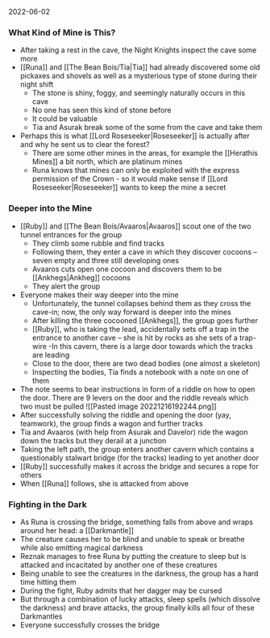 2022-06-02

### What Kind of Mine is This?
- After taking a rest in the cave, the Night Knights inspect the cave some more
- [[Runa]] and [[The Bean Bois/Tia|Tia]] had already discovered some old pickaxes and shovels as well as a mysterious type of stone during their night shift
	- The stone is shiny, foggy, and seemingly naturally occurs in this cave
	- No one has seen this kind of stone before
	- It could be valuable
	- Tia and Asurak break some of the some from the cave and take them
- Perhaps this is what [[Lord Roseseeker|Roseseeker]] is actually after and why he sent us to clear the forest?
	- There are some other mines in the areas, for example the [[Herathis Mines]] a bit north, which are platinum mines
	- Runa knows that mines can only be exploited with the express permission of the Crown - so it would make sense if [[Lord Roseseeker|Roseseeker]] wants to keep the mine a secret

### Deeper into the Mine
- [[Ruby]] and [[The Bean Bois/Avaaros|Avaaros]] scout one of the two tunnel entrances for the group
	- They climb some rubble and find tracks
	- Following them, they enter a cave in which they discover cocoons – seven empty and three still developing ones
	- Avaaros cuts open one cocoon and discovers them to be [[Ankhegs|Ankheg]] cocoons
	- They alert the group
- Everyone makes their way deeper into the mine
	- Unfortunately, the tunnel collapses behind them as they cross the cave-in; now, the only way forward is deeper into the mines
	- After killing the three cocooned [[Ankhegs]], the group goes further
	- [[Ruby]], who is taking the lead, accidentally sets off a trap in the entrance to another cave – she is hit by rocks as she sets of a trap-wire
	-In this cavern, there is a large door towards which the tracks are leading
	- Close to the door, there are two dead bodies (one almost a skeleton)
	- Inspecting the bodies, Tia finds a notebook with a note on one of them
- The note seems to bear instructions in form of a riddle on how to open the door. There are 9 levers on the door and the riddle reveals which two must be pulled
![[Pasted image 20221216192244.png]]
- After successfully solving the riddle and opening the door (yay, teamwork), the group finds a wagon and further tracks
- Tia and Avaaros (with help from Asurak and Davelor) ride the wagon down the tracks but they derail at a junction
- Taking the left path, the group enters another cavern which contains a questionably stalwart bridge (for the tracks) leading to yet another door
- [[Ruby]] successfully makes it across the bridge and secures a rope for others
- When [[Runa]] follows, she is attacked from above
 

### Fighting in the Dark
- As Runa is crossing the bridge, something falls from above and wraps around her head:  a [[Darkmantle]]
- The creature causes her to be blind and unable to speak or breathe while also emitting magical darkness
- Reznak manages to free Runa by putting the creature to sleep but is attacked and incacitated by another one of these creatures
- Being unable to see the creatures in the darkness, the group has a hard time hitting them
- During the fight, Ruby admits that her dagger  may be cursed
- But through a combination of lucky attacks, sleep spells (which dissolve the darkness) and brave attacks, the group finally kills all four of these Darkmantles
- Everyone successfully crosses the bridge
